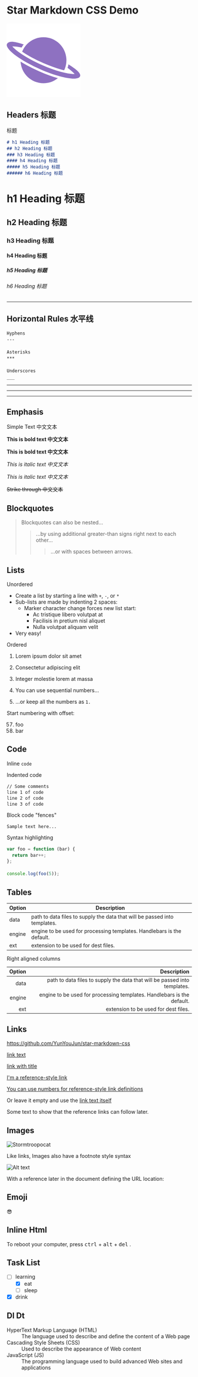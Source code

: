 # Star Markdown CSS Demo

![Planet](planet.png)

## Headers 标题
标题
```md
# h1 Heading 标题
## h2 Heading 标题
### h3 Heading 标题
#### h4 Heading 标题
##### h5 Heading 标题
###### h6 Heading 标题
```

# h1 Heading 标题
## h2 Heading 标题
### h3 Heading 标题
#### h4 Heading 标题
##### h5 Heading 标题
###### h6 Heading 标题

---

## Horizontal Rules 水平线

```md
Hyphens
---

Asterisks
***

Underscores
___
```

---

***

___

## Emphasis

Simple Text 中文文本

**This is bold text 中文文本**

__This is bold text 中文文本__

*This is italic text 中文文本*

_This is italic text 中文文本_

~~Strike through 中文文本~~


## Blockquotes

> Blockquotes can also be nested...
>> ...by using additional greater-than signs right next to each other...
> > > ...or with spaces between arrows.


## Lists

Unordered

+ Create a list by starting a line with `+`, `-`, or `*`
+ Sub-lists are made by indenting 2 spaces:
  - Marker character change forces new list start:
    * Ac tristique libero volutpat at
    + Facilisis in pretium nisl aliquet
    - Nulla volutpat aliquam velit
+ Very easy!

Ordered

1. Lorem ipsum dolor sit amet
2. Consectetur adipiscing elit
3. Integer molestie lorem at massa


1. You can use sequential numbers...
1. ...or keep all the numbers as `1.`

Start numbering with offset:

57. foo
1. bar


## Code

Inline `code`

Indented code

    // Some comments
    line 1 of code
    line 2 of code
    line 3 of code


Block code "fences"

```
Sample text here...
```

Syntax highlighting

``` js
var foo = function (bar) {
  return bar++;
};

console.log(foo(5));
```

## Tables

| Option | Description                                                               |
| ------ | ------------------------------------------------------------------------- |
| data   | path to data files to supply the data that will be passed into templates. |
| engine | engine to be used for processing templates. Handlebars is the default.    |
| ext    | extension to be used for dest files.                                      |

Right aligned columns

| Option | Description                                                               |
| -----: | ------------------------------------------------------------------------: |
| data   | path to data files to supply the data that will be passed into templates. |
| engine | engine to be used for processing templates. Handlebars is the default.    |
| ext    | extension to be used for dest files.                                      |


## Links

<https://github.com/YunYouJun/star-markdown-css>

[link text](http://dev.nodeca.com)

[link with title](http://nodeca.github.io/pica/demo/ "title text!")

[I'm a reference-style link][Arbitrary case-insensitive reference text]

[You can use numbers for reference-style link definitions][1]

Or leave it empty and use the [link text itself]

Some text to show that the reference links can follow later.

[arbitrary case-insensitive reference text]: https://www.mozilla.org
[1]: http://slashdot.org
[link text itself]: https://yunyoujun.cn

## Images

![Stormtroopocat](https://octodex.github.com/images/stormtroopocat.jpg "The Stormtroopocat")

Like links, Images also have a footnote style syntax

![Alt text][id]

With a reference later in the document defining the URL location:

[id]: https://octodex.github.com/images/dojocat.jpg  "The Dojocat"

## Emoji

😎

## Inline Html

To reboot your computer, press <kbd>ctrl</kbd> + <kbd>alt</kbd> + <kbd>del</kbd> .

## Task List

- [ ] learning
  - [x] eat
  - [ ] sleep
- [x] drink

## Dl Dt

<dl>
  <dt>HyperText Markup Language (HTML)</dt>
  <dd>The language used to describe and define the content of a Web page</dd>
  <dt>Cascading Style Sheets (CSS)</dt>
  <dd>Used to describe the appearance of Web content</dd>
  <dt>JavaScript (JS)</dt>
  <dd>The programming language used to build advanced Web sites and applications</dd>
</dl>